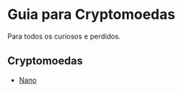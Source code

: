 # Guia para Cryptomoedas

Para todos os curiosos e perdidos.

## Cryptomoedas

- [Nano](https://github.com/dxsmx/guia-cryptomoedas/tree/master/nano)
